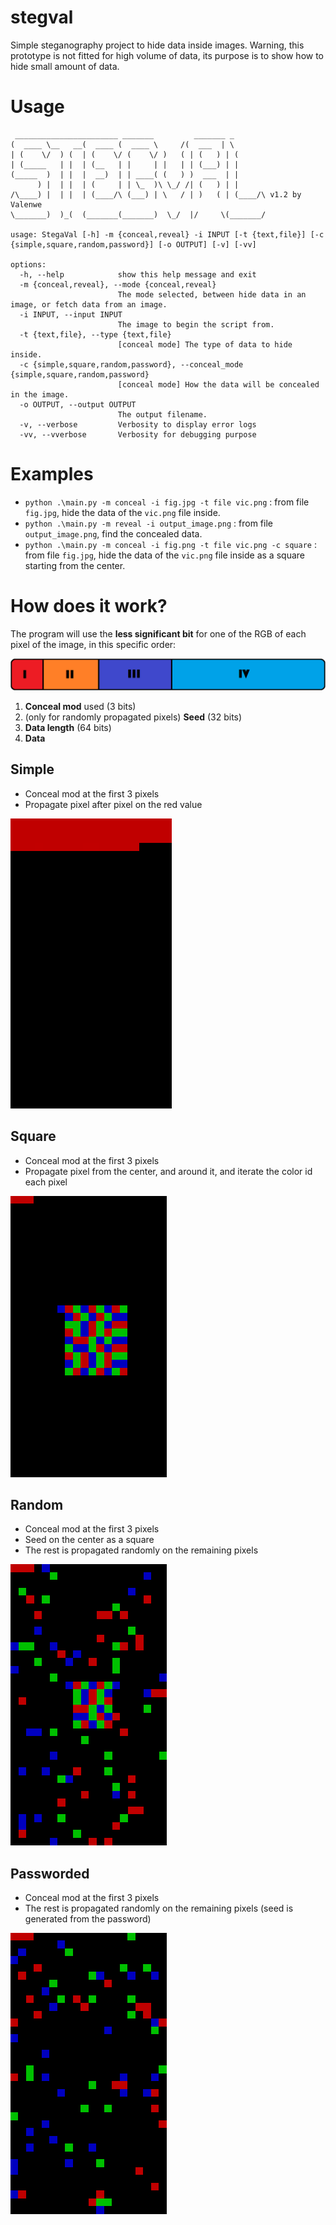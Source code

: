 # stegval
 Simple steganography project to hide data inside images.
 Warning, this prototype is not fitted for high volume of data, its purpose is to show how to hide small amount of data.

# Usage

```
 _______________________ _______         _______ _
(  ____ \__   __(  ____ (  ____ \     /(  ___  | \
| (    \/  ) (  | (    \/ (    \/ )   ( | (   ) | (
| (_____   | |  | (__   | |     | |   | | (___) | |
(_____  )  | |  |  __)  | | ____( (   ) )  ___  | |
      ) |  | |  | (     | | \_  )\ \_/ /| (   ) | |
/\____) |  | |  | (____/\ (___) | \   / | )   ( | (____/\ v1.2 by Valenwe
\_______)  )_(  (_______(_______)  \_/  |/     \(_______/

usage: StegaVal [-h] -m {conceal,reveal} -i INPUT [-t {text,file}] [-c {simple,square,random,password}] [-o OUTPUT] [-v] [-vv]

options:
  -h, --help            show this help message and exit
  -m {conceal,reveal}, --mode {conceal,reveal}
                        The mode selected, between hide data in an image, or fetch data from an image.
  -i INPUT, --input INPUT
                        The image to begin the script from.
  -t {text,file}, --type {text,file}
                        [conceal mode] The type of data to hide inside.
  -c {simple,square,random,password}, --conceal_mode {simple,square,random,password}
                        [conceal mode] How the data will be concealed in the image.
  -o OUTPUT, --output OUTPUT
                        The output filename.
  -v, --verbose         Verbosity to display error logs
  -vv, --vverbose       Verbosity for debugging purpose
  ```

# Examples

- `python .\main.py -m conceal -i fig.jpg -t file vic.png` : from file `fig.jpg`, hide the data of the `vic.png` file inside.
- `python .\main.py -m reveal -i output_image.png` : from file `output_image.png`, find the concealed data.
- `python .\main.py -m conceal -i fig.png -t file vic.png -c square` : from file `fig.jpg`, hide the data of the `vic.png` file inside as a square starting from the center.

# How does it work?

The program will use the **less significant bit** for one of the RGB of each pixel of the image, in this specific order:

![data](examples/data.png)
1. **Conceal mod** used (3 bits)
2. (only for randomly propagated pixels) **Seed** (32 bits)
3. **Data length** (64 bits)
4. **Data**

## Simple
- Conceal mod at the first 3 pixels
- Propagate pixel after pixel on the red value

![passworded](examples/simple.png)

## Square
- Conceal mod at the first 3 pixels
- Propagate pixel from the center, and around it, and iterate the color id each pixel

![passworded](examples/square.png)

## Random

- Conceal mod at the first 3 pixels
- Seed on the center as a square
- The rest is propagated randomly on the remaining pixels

![random](examples/random.png)

## Passworded

- Conceal mod at the first 3 pixels
- The rest is propagated randomly on the remaining pixels (seed is generated from the password)

![passworded](examples/password.png)

